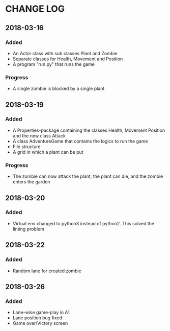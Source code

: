 # CHANGE LOG

## 2018-03-16

### Added
* An Actor class with sub classes Plant and Zombie
* Separate classes for Health, Movement and Position
* A program "run.py" that runs the game

### Progress
* A single zombie is blocked by a single plant

## 2018-03-19

### Added
* A Properties-package containing the classes Health, Movement Position and the new class Attack
* A class AdventureGame that contains the logics to run the game
* File structure
* A grid in which a plant can be put

### Progress
* The zombie can now attack the plant, the plant can die, and the zombie enters the garden

## 2018-03-20

### Added
* Virtual env changed to python3 instead of python2. This solved the linting problem

## 2018-03-22

### Added
* Random lane for created zombie

## 2018-03-26

### Added
* Lane-wise game-play in A1
* Lane position bug fixed
* Game over/Victory screen
